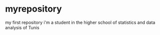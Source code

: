 # myrepository
my first repository
i'm a student in the higher school of statistics and data analysis of Tunis
